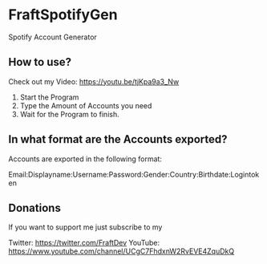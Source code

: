 # FraftSpotifyGen
Spotify Account Generator

## How to use?

  Check out my Video: https://youtu.be/tjKpa9a3_Nw

  1. Start the Program
  2. Type the Amount of Accounts you need
  3. Wait for the Program to finish.
  
## In what format are the Accounts exported?

  Accounts are exported in the following format:
  
  Email:Displayname:Username:Password:Gender:Country:Birthdate:Logintoken
  
## Donations
  
  If you want to support me just subscribe to my 
  
  Twitter: https://twitter.com/FraftDev
  YouTube: https://www.youtube.com/channel/UCgC7FhdxnW2RvEVE4ZquDkQ
